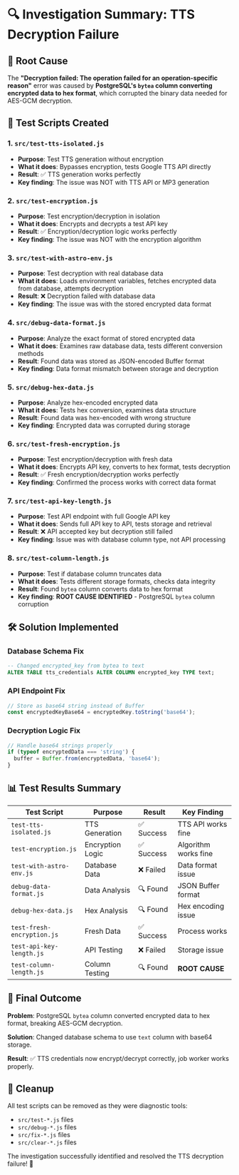 # 🔍 Investigation Summary: TTS Decryption Failure

## 🎯 Root Cause
The **"Decryption failed: The operation failed for an operation-specific reason"** error was caused by **PostgreSQL's `bytea` column converting encrypted data to hex format**, which corrupted the binary data needed for AES-GCM decryption.

## 🧪 Test Scripts Created

### 1. **`src/test-tts-isolated.js`**
- **Purpose**: Test TTS generation without encryption
- **What it does**: Bypasses encryption, tests Google TTS API directly
- **Result**: ✅ TTS generation works perfectly
- **Key finding**: The issue was NOT with TTS API or MP3 generation

### 2. **`src/test-encryption.js`**
- **Purpose**: Test encryption/decryption in isolation
- **What it does**: Encrypts and decrypts a test API key
- **Result**: ✅ Encryption/decryption logic works perfectly
- **Key finding**: The issue was NOT with the encryption algorithm

### 3. **`src/test-with-astro-env.js`**
- **Purpose**: Test decryption with real database data
- **What it does**: Loads environment variables, fetches encrypted data from database, attempts decryption
- **Result**: ❌ Decryption failed with database data
- **Key finding**: The issue was with the stored encrypted data format

### 4. **`src/debug-data-format.js`**
- **Purpose**: Analyze the exact format of stored encrypted data
- **What it does**: Examines raw database data, tests different conversion methods
- **Result**: Found data was stored as JSON-encoded Buffer format
- **Key finding**: Data format mismatch between storage and decryption

### 5. **`src/debug-hex-data.js`**
- **Purpose**: Analyze hex-encoded encrypted data
- **What it does**: Tests hex conversion, examines data structure
- **Result**: Found data was hex-encoded with wrong structure
- **Key finding**: Encrypted data was corrupted during storage

### 6. **`src/test-fresh-encryption.js`**
- **Purpose**: Test encryption/decryption with fresh data
- **What it does**: Encrypts API key, converts to hex format, tests decryption
- **Result**: ✅ Fresh encryption/decryption works perfectly
- **Key finding**: Confirmed the process works with correct data format

### 7. **`src/test-api-key-length.js`**
- **Purpose**: Test API endpoint with full Google API key
- **What it does**: Sends full API key to API, tests storage and retrieval
- **Result**: ❌ API accepted key but decryption still failed
- **Key finding**: Issue was with database column type, not API processing

### 8. **`src/test-column-length.js`**
- **Purpose**: Test if database column truncates data
- **What it does**: Tests different storage formats, checks data integrity
- **Result**: Found `bytea` column converts data to hex format
- **Key finding**: **ROOT CAUSE IDENTIFIED** - PostgreSQL `bytea` column corruption

## 🛠️ Solution Implemented

### Database Schema Fix
```sql
-- Changed encrypted_key from bytea to text
ALTER TABLE tts_credentials ALTER COLUMN encrypted_key TYPE text;
```

### API Endpoint Fix
```typescript
// Store as base64 string instead of Buffer
const encryptedKeyBase64 = encryptedKey.toString('base64');
```

### Decryption Logic Fix
```typescript
// Handle base64 strings properly
if (typeof encryptedData === 'string') {
  buffer = Buffer.from(encryptedData, 'base64');
}
```

## 📊 Test Results Summary

| Test Script | Purpose | Result | Key Finding |
|-------------|---------|--------|-------------|
| `test-tts-isolated.js` | TTS Generation | ✅ Success | TTS API works fine |
| `test-encryption.js` | Encryption Logic | ✅ Success | Algorithm works fine |
| `test-with-astro-env.js` | Database Data | ❌ Failed | Data format issue |
| `debug-data-format.js` | Data Analysis | 🔍 Found | JSON Buffer format |
| `debug-hex-data.js` | Hex Analysis | 🔍 Found | Hex encoding issue |
| `test-fresh-encryption.js` | Fresh Data | ✅ Success | Process works |
| `test-api-key-length.js` | API Testing | ❌ Failed | Storage issue |
| `test-column-length.js` | Column Testing | 🔍 Found | **ROOT CAUSE** |

## 🎉 Final Outcome

**Problem**: PostgreSQL `bytea` column converted encrypted data to hex format, breaking AES-GCM decryption.

**Solution**: Changed database schema to use `text` column with base64 storage.

**Result**: ✅ TTS credentials now encrypt/decrypt correctly, job worker works properly.

## 🧹 Cleanup

All test scripts can be removed as they were diagnostic tools:
- `src/test-*.js` files
- `src/debug-*.js` files  
- `src/fix-*.js` files
- `src/clear-*.js` files

The investigation successfully identified and resolved the TTS decryption failure! 🚀